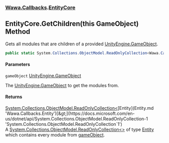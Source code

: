 ### [Wawa.Callbacks](Wawa.Callbacks.md 'Wawa.Callbacks').[EntityCore](EntityCore.md 'Wawa.Callbacks.EntityCore')

## EntityCore.GetChildren(this GameObject) Method

Gets all modules that are children of a provided [UnityEngine.GameObject](https://docs.microsoft.com/en-us/dotnet/api/UnityEngine.GameObject 'UnityEngine.GameObject').

```csharp
public static System.Collections.ObjectModel.ReadOnlyCollection<Wawa.Callbacks.Entity> GetChildren(this GameObject gameObject);
```
#### Parameters

<a name='Wawa.Callbacks.EntityCore.GetChildren(thisGameObject).gameObject'></a>

`gameObject` [UnityEngine.GameObject](https://docs.microsoft.com/en-us/dotnet/api/UnityEngine.GameObject 'UnityEngine.GameObject')

The [UnityEngine.GameObject](https://docs.microsoft.com/en-us/dotnet/api/UnityEngine.GameObject 'UnityEngine.GameObject') to get the modules from.

#### Returns
[System.Collections.ObjectModel.ReadOnlyCollection&lt;](https://docs.microsoft.com/en-us/dotnet/api/System.Collections.ObjectModel.ReadOnlyCollection-1 'System.Collections.ObjectModel.ReadOnlyCollection`1')[Entity](Entity.md 'Wawa.Callbacks.Entity')[&gt;](https://docs.microsoft.com/en-us/dotnet/api/System.Collections.ObjectModel.ReadOnlyCollection-1 'System.Collections.ObjectModel.ReadOnlyCollection`1')  
A [System.Collections.ObjectModel.ReadOnlyCollection&lt;&gt;](https://docs.microsoft.com/en-us/dotnet/api/System.Collections.ObjectModel.ReadOnlyCollection-1 'System.Collections.ObjectModel.ReadOnlyCollection`1') of type [Entity](Entity.md 'Wawa.Callbacks.Entity')  
which contains every module from [gameObject](EntityCore.GetChildren(GameObject).md#Wawa.Callbacks.EntityCore.GetChildren(thisGameObject).gameObject 'Wawa.Callbacks.EntityCore.GetChildren(this GameObject).gameObject').